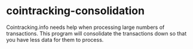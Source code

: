 # cointracking-consolidation
Cointracking.info needs help when processing large numbers of transactions. This program will consolidate the transactions down so that you have less data for them to process.
